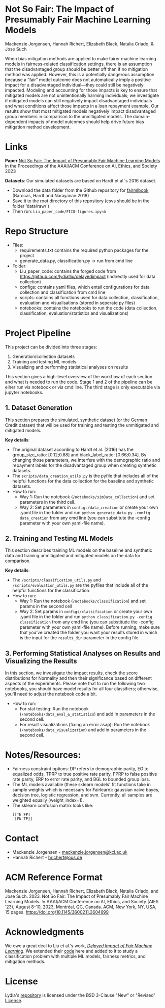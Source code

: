 # Not So Fair: The Impact of Presumably Fair Machine Learning Models
Mackenzie Jorgensen, Hannah Richert, Elizabeth Black, Natalia Criado, & Jose Such


When bias mitigation methods are applied to make fairer machine learning models in fairness-related classification settings, there is an assumption that the disadvantaged group should be better off than if no mitigation method was applied. However, this is a potentially dangerous assumption because a “fair” model outcome does not automatically imply a positive impact for a disadvantaged individual—they could still be negatively impacted. Modeling and accounting for those impacts is key to ensure that mitigated models are not unintentionally harming individuals; we investigate if mitigated models can still negatively impact disadvantaged individuals and what conditions affect those impacts in a loan repayment example. Our results show that most mitigated models negatively impact disadvantaged group members in comparison to the unmitigated models. The domain-dependent impacts of model outcomes should help drive future bias mitigation method development.

# Links
**Paper** [Not So Fair: The Impact of Presumably Fair Machine Learning Models](https://kclpure.kcl.ac.uk/portal/en/publications/not-so-fair-the-impact-of-presumably-fair-machine-learning-models) in the Proceedings of the AAAI/ACM Conference on AI, Ethics, and Society 2023 

**Datasets**:
Our simulated datasets are based on Hardt et al.'s 2016 dataset. 
- Download the data folder from the Github repository for [fairmlbook](https://github.com/fairmlbook/fairmlbook.github.io/tree/master/code/creditscore) (Barocas, Hardt and Narayanan 2018)
- Save it to the root directory of this repository (csvs should be in the folder 'data/raw/')
- Then run: ```Liu_paper_code/FICO-figures.ipynb```

# Repo Structure
 - Files:
    - requirements.txt contains the required python packages for the project
    - generate_data.py, classification.py -> run from cmd line
 - Folder:
    - Liu_paper_code: contains the forged code from https://github.com/lydiatliu/delayedimpact (indirectly used for data collection)
    - configs: contains yaml files, which entail configurations for data collection and classification from cmd line
    - scripts: contains all functions used for data collection, classification, evaluation and visualisations (stored in seperate py files)
    - notebooks: contains the notebooks to run the code (data collection, classification, evaluation/statistics and visualizations)

# Project Pipeline

This project can be divided into three stages:
1. Generation/collection datasets
2. Training and testing ML models
3. Visualizing and performing statistical analyses on results

This section gives a high-level overview of the workflow of each section and what is needed to run the code.
Stage 1 and 2 of the pipeline can be eiher run via notebook or via cmd line. The third stage is only executable via jupyter notebooks.

## 1. Dataset Generation

This section prepares the simulated, synthetic dataset (or the German Credit dataset) that will be used for training and testing the unmitigated and mitigated models. 
  
**Key details**:
- The original dataset according to Hardt et al. (2016) has the group_size_ratio: [0.12;0.88] and black_label_ratio: [0.66;0.34]. 
  By changing those parameters, we interfere with the demographic ratio and repayment labels for the disadvantaged group when creating synthetic datasets.
- The ```scripts/data_creation_utils.py``` is the pyfile that includes all of the helpful functions for the data collection for the baseline and synthetic datasets.
- How to run:
  - Way 1: Run the notebook (```/notebooks/simData_collection```) and set parameters in the third cell.
  - Way 2: Set parameters in ```configs/data_creation``` or create your own .yaml file in the folder and run ```python generate_data.py -config data_creation``` from any cmd line (you can substitute the -config parameter with your own yaml-file name).

## 2. Training and Testing ML Models

This section describes training ML models on the baseline and synthetic data and training unmitigated and mitigated models on the data for comparison. 

**Key details**:
- The ```/scripts/classification_utils.py``` and ```/scripts/evaluation_utils.py``` are the pyfiles that include all of the helpful functions for the classification.
- How to run:
  - Way 1: Run the notebook (```/notebooks/classification```) and set params in the second cell
  - Way 2: Set params in ```configs/classification``` or create your own .yaml file in the folder and run ```python classification.py -config classification``` from any cmd line (you can substitude the -config parameter with your own yaml-file name). Before running, make sure that you've created the folder you want your results stored in which is the input for the ```results_dir``` parameter in the config file.


## 3. Performing Statistical Analyses on Results and Visualizing the Results

In this section, we investigate the impact results, check the score distributions for Normality and then their significance based on different aspects of the experiments. Please note that to run the following two notebooks, you should have model results for all four classifiers; otherwise, you'll need to adjust the notebook code a bit.
- How to run: 
  - For stat testing: Run the notebook (```/notebooks/data_eval_&_statistics```) and add in parameters in the second cell.
  - For result visualizations (fixing an error asap): Run the notebook (```/notebooks/data_visualization```) and add in parameters in the second cell.

<!-- NOTES -->
# Notes/Resources:
- Fairness constraint options: DP refers to demographic parity, EO to equalized odds, TPRP to true positive rate parity, FPRP to false positive rate parity, ERP to error rate parity, and BGL to bounded group loss.
- The ML models available (these sklearn models' fit functions take in sample weights which is necessary for Fairlearn): gaussian naive bayes, decision tree, logistic regression, and svm. Currently, all samples are weighted equally (weight_index=1).
- The sklearn confusion matrix looks like:
  ```
  [[TN FP]
   [FN TP]]
  ```

<!-- CONTACT -->
# Contact
* Mackenzie Jorgensen - mackenzie.jorgensen@kcl.ac.uk
* Hannah Richert - hrichert@ous.de

# ACM Reference Format
Mackenzie Jorgensen, Hannah Richert, Elizabeth Black, Natalia Criado, and Jose Such. 2023. Not So Fair: The Impact of Presumably Fair Machine Learning Models. In AAAI/ACM Conference on AI, Ethics, and Society (AIES ’23), August 8–10, 2023, Montréal, QC, Canada. ACM, New York, NY, USA, 15 pages. https://doi.org/10.1145/3600211.3604699

<!-- ACKNOWLEDGEMENTS -->
# Acknowledgments
We owe a great deal to Liu et al.'s work, [*Delayed Impact of Fair Machine Learning*](https://arxiv.org/abs/1803.04383). We extended their [code](https://github.com/lydiatliu/delayedimpact) here and added to it to study a classification problem with 
multiple ML models, fairness metrics, and mitigation methods. 

<!-- License -->
# License
Lydia's [repository](https://github.com/lydiatliu/delayedimpact) is licensed under the BSD 3-Clause "New" or "Revised" [License](https://github.com/lydiatliu/delayedimpact/blob/master/LICENSE).

